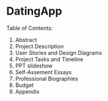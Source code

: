# DatingApp

Table of Contents:
1) Abstract
2) Project Description
3) User Stories and Design Diagrams
4) Project Tasks and Timeline
5) PPT slideshow
6) Self-Assement Essays
7) Professional Biographies
8) Budget
9) Appendix
